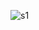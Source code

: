 ![s1](https://github.com/auag0/PGSharp-Helper/assets/48195751/5cca3786-deb3-472c-8e4a-449b877c8b08)
